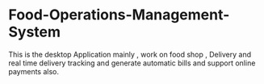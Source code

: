 # Food-Operations-Management-System
This is the desktop Application mainly , work on food shop , Delivery and real time delivery tracking and generate automatic bills and support online payments also.
